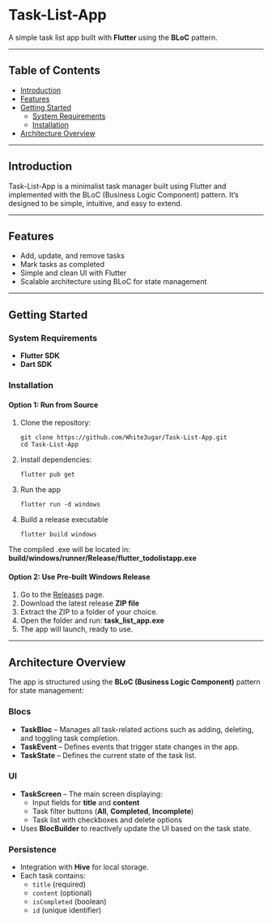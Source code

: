 # Task-List-App

A simple task list app built with **Flutter** using the **BLoC** pattern.

---

## Table of Contents

- [Introduction](#introduction)  
- [Features](#features)  
- [Getting Started](#getting-started)  
  - [System Requirements](#system-requirements)  
  - [Installation](#installation)  
- [Architecture Overview](#architecture-overview)  

---

## Introduction

Task-List-App is a minimalist task manager built using Flutter and implemented with the BLoC (Business Logic Component) pattern. It’s designed to be simple, intuitive, and easy to extend.

---

## Features

- Add, update, and remove tasks  
- Mark tasks as completed  
- Simple and clean UI with Flutter  
- Scalable architecture using BLoC for state management

---

## Getting Started

### System Requirements

- **Flutter SDK** 
- **Dart SDK**  

### Installation
#### Option 1: Run from Source
1. Clone the repository:  
   ```shell
   git clone https://github.com/White3ugar/Task-List-App.git
   cd Task-List-App
2. Install dependencies:
   ```shell
   flutter pub get
3. Run the app
   ```shell
   flutter run -d windows
4. Build a release executable
   ```shell
   flutter build windows
The compiled .exe will be located in: 
**build/windows/runner/Release/flutter_todolistapp.exe**

#### Option 2: Use Pre-built Windows Release

1. Go to the [Releases](https://github.com/White3ugar/Task-List-App/releases) page.  
2. Download the latest release **ZIP file**
3. Extract the ZIP to a folder of your choice.  
4. Open the folder and run: **task_list_app.exe**
5. The app will launch, ready to use.

---

## Architecture Overview
The app is structured using the **BLoC (Business Logic Component)** pattern for state management:

### Blocs
- **TaskBloc** – Manages all task-related actions such as adding, deleting, and toggling task completion.  
- **TaskEvent** – Defines events that trigger state changes in the app.  
- **TaskState** – Defines the current state of the task list.

### UI
- **TaskScreen** – The main screen displaying:
  - Input fields for **title** and **content**
  - Task filter buttons (**All**, **Completed**, **Incomplete**)
  - Task list with checkboxes and delete options  
- Uses **BlocBuilder** to reactively update the UI based on the task state.

### Persistence
- Integration with **Hive** for local storage.  
- Each task contains:
  - `title` (required)
  - `content` (optional)
  - `isCompleted` (boolean)
  - `id` (unique identifier)
